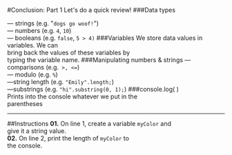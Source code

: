 #Conclusion: Part 1
Let's do a quick review!
###Data types

— strings (e.g. "`dogs go woof!`")  
— numbers (e.g. `4`, `10`)  
— booleans (e.g. `false`, `5 > 4)`
###Variables
We store data values in variables. We can  
bring back the values of these variables by  
typing the variable name.
###Manipulating numbers & strings
— comparisons (e.g.` >, <=`)  
— modulo (e.g. `%`)  
—string length (e.g. `"Emily".length;`)  
—substrings (e.g. `"hi".substring(0, 1);`)
###console.log( )  
Prints into the console whatever we put in the  
parentheses
***
##Instructions
**01.** On line 1, create a variable `myColor` and  
give it a string value.  
**02.** On line 2, print the length of `myColor` to   
the console.


